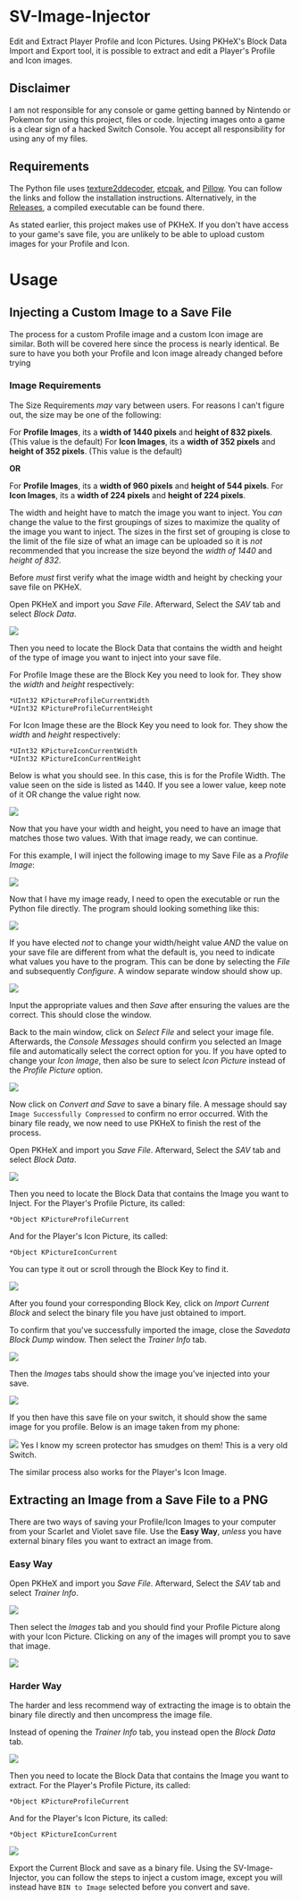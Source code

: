 
# SV-Image-Injector
Edit and Extract Player Profile and Icon Pictures.
Using PKHeX's Block Data Import and Export tool, it is possible to extract and edit a Player's Profile and Icon images.

## Disclaimer

I am not responsible for any console or game getting banned by Nintendo or Pokemon for using this project, files or code. Injecting images onto a game is a clear sign of a hacked Switch Console. You accept all responsibility for using any of my files.

## Requirements
The Python file uses [texture2ddecoder](https://github.com/K0lb3/texture2ddecoder), [etcpak](https://github.com/K0lb3/etcpak), and [Pillow](https://pypi.org/project/Pillow/).
You can follow the links and follow the installation instructions.
Alternatively, in the [Releases](https://github.com/PizzaTimeJoshua/SV-Image-Injector/releases), a compiled executable can be found there. 

As stated earlier, this project makes use of PKHeX. If you don't have access to your game's save file, you are unlikely to be able to upload custom images for your Profile and Icon.

# Usage

## Injecting a Custom Image to a Save File
The process for a custom Profile image and a custom Icon image are similar. Both will be covered here since the process is nearly identical. Be sure to have you both your Profile and Icon image already changed before trying

### Image Requirements
The Size Requirements  *may* vary between users. For reasons I can't figure out, the size may be one of the following:

For **Profile Images**, its a **width of 1440 pixels** and **height of 832 pixels**. (This value is the default)
For **Icon Images**, its a **width of 352 pixels** and **height of 352 pixels**. (This value is the default)

**OR**

For **Profile Images**, its a **width of 960 pixels** and **height of 544 pixels**.
For **Icon Images**, its a **width of 224 pixels** and **height of 224 pixels**.

The width and height have to match the image you want to inject. You *can* change the value to the first groupings of sizes to maximize the quality of the image you want to inject. The sizes in the first set of grouping is close to the limit of the file size of what an image can be uploaded so it is *not* recommended that you increase the size beyond the *width of 1440* and *height of 832*.

Before *must* first verify what the image width and height by checking your save file on PKHeX.

Open PKHeX and import you *Save File*. Afterward, Select the *SAV* tab and select *Block Data*.

![](https://i.imgur.com/7hjQuQR.png)

Then you need to locate the Block Data that contains the width and height of the type of image you want to inject into your save file.

For Profile Image these are the Block Key you need to look for. They show the *width* and *height* respectively:

    *UInt32 KPictureProfileCurrentWidth
    *UInt32 KPictureProfileCurrentHeight

For Icon Image these are the Block Key you need to look for. They show the *width* and *height* respectively:

    *UInt32 KPictureIconCurrentWidth
    *UInt32 KPictureIconCurrentHeight


Below is what you should see. In this case, this is for the Profile Width. The value seen on the side is listed as 1440. If you see a lower value, keep note of it OR change the value right now.

![](https://i.imgur.com/2JIEYCM.png)

Now that you have your width and height, you need to have an image that matches those two values. With that image ready, we can continue.

For this example, I will inject the following image to my Save File as a *Profile Image*:

![](https://i.imgur.com/jZZyawi.png)

Now that I have my image ready, I need to open the executable or run the Python file directly. The program should looking something like this:

![](https://i.imgur.com/q96PXWM.png)

If you have elected *not* to change your width/height value *AND* the value on your save file are different from what the default is, you need to indicate what values you have to the program. This can be done by selecting the *File* and subsequently *Configure*. A window separate window should show up.

![](https://i.imgur.com/FECDCPM.png)

Input the appropriate values and then *Save* after ensuring the values are the correct. This should close the window.

Back to the main window, click on *Select File* and select your image file. Afterwards, the *Console Messages* should confirm you selected an Image file and automatically select the correct option for you. If you have opted to change your *Icon Image*, then also be sure to select *Icon Picture* instead of the *Profile Picture* option.

![](https://i.imgur.com/kR93ASt.png)

Now click on *Convert and Save* to save a binary file. A message should say `Image Successfully Compressed` to confirm no error occurred. With the binary file ready, we now need to use PKHeX to finish the rest of the process.

Open PKHeX and import you *Save File*. Afterward, Select the *SAV* tab and select *Block Data*.

![](https://i.imgur.com/7hjQuQR.png)

Then you need to locate the Block Data that contains the Image you want to Inject.
For the Player's Profile Picture, its called:

    *Object KPictureProfileCurrent
    
And for the Player's Icon Picture, its called:

    *Object KPictureIconCurrent
    
   You can type it out or scroll through the Block Key to find it.

![](https://i.imgur.com/MpnF5VE.png)

After you found your corresponding Block Key, click on *Import Current Block* and select the binary file you have just obtained to import.

To confirm that you've successfully imported the image, close the *Savedata Block Dump* window. Then select the *Trainer Info* tab.

![](https://i.imgur.com/ygGNVD6.png)

Then the *Images* tabs should show the image you've injected into your save.

![](https://i.imgur.com/6FRD24S.png)

If you then have this save file on your switch, it should show the same image for you profile. Below is an image taken from my phone:

![](https://i.imgur.com/76kCGk3.jpg)
Yes I know my screen protector has smudges on them! This is a very old Switch.

The similar process also works for the Player's Icon Image.
## Extracting an Image from a Save File to a PNG

There are two ways of saving your Profile/Icon Images to your computer from your Scarlet and Violet save file. Use the **Easy Way**, *unless* you have external binary files you want to extract an image from.

### Easy Way

Open PKHeX and import you *Save File*. Afterward, Select the *SAV* tab and select *Trainer Info*.

![](https://i.imgur.com/ygGNVD6.png)

Then select the *Images* tab and you should find your Profile Picture along with your Icon Picture. Clicking on any of the images will prompt you to save that image.

![](https://i.imgur.com/rt8kTn0.png)

### Harder Way

The harder and less recommend way of extracting the image is to obtain the binary file directly and then uncompress the image file.

Instead of opening the *Trainer Info* tab, you instead open the *Block Data* tab.

![](https://i.imgur.com/Zfzn6vS.png)

Then you need to locate the Block Data that contains the Image you want to extract.
For the Player's Profile Picture, its called:

    *Object KPictureProfileCurrent
And for the Player's Icon Picture, its called:

    *Object KPictureIconCurrent
   

![](https://i.imgur.com/eFpI6uX.png)

Export the Current Block and save as a binary file. Using the SV-Image-Injector, you can follow the steps to inject a custom image, except you will instead have `BIN to Image` selected before you convert and save.

